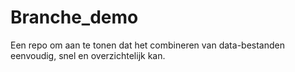 # Branche_demo

Een repo om aan te tonen dat het combineren van data-bestanden eenvoudig, snel en overzichtelijk kan.
